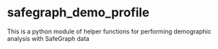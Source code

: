 # safegraph_demo_profile
This is a python module of helper functions for performing demographic analysis with SafeGraph data
